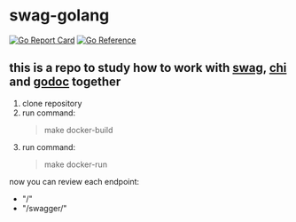 # swag-golang

[![Go Report Card](https://goreportcard.com/badge/github.com/gonzalezlrjesus/swag-golang)](https://goreportcard.com/report/github.com/gonzalezlrjesus/swag-golang)
[![Go Reference](https://pkg.go.dev/badge/github.com/gonzalezlrjesus/swag-golang.svg)](https://pkg.go.dev/github.com/gonzalezlrjesus/swag-golang)

## this is a repo to study how to work with [swag](https://github.com/swaggo/swag), [chi](https://github.com/go-chi/chi) and [godoc](https://pkg.go.dev/golang.org/x/tools/cmd/godoc) together

1. clone repository
2. run command:
   > make docker-build
3. run command:
   > make docker-run

now you can review each endpoint:

- "/"
- "/swagger/"
